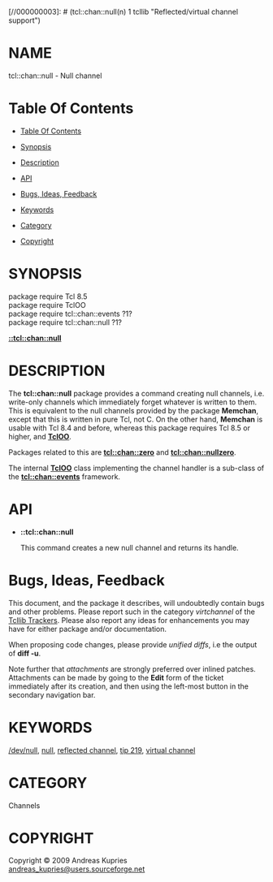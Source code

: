 
[//000000001]: # (tcl::chan::null - Reflected/virtual channel support)
[//000000002]: # (Generated from file 'tcllib_null.man' by tcllib/doctools with format 'markdown')
[//000000003]: # (tcl::chan::null(n) 1 tcllib "Reflected/virtual channel support")

# NAME

tcl::chan::null - Null channel

# <a name='toc'></a>Table Of Contents

  -  [Table Of Contents](#toc)

  -  [Synopsis](#synopsis)

  -  [Description](#section1)

  -  [API](#section2)

  -  [Bugs, Ideas, Feedback](#section3)

  -  [Keywords](#keywords)

  -  [Category](#category)

  -  [Copyright](#copyright)

# <a name='synopsis'></a>SYNOPSIS

package require Tcl 8.5  
package require TclOO  
package require tcl::chan::events ?1?  
package require tcl::chan::null ?1?  

[__::tcl::chan::null__](#1)  

# <a name='description'></a>DESCRIPTION

The __tcl::chan::null__ package provides a command creating null channels, i.e.
write-only channels which immediately forget whatever is written to them. This
is equivalent to the null channels provided by the package __Memchan__, except
that this is written in pure Tcl, not C. On the other hand, __Memchan__ is
usable with Tcl 8.4 and before, whereas this package requires Tcl 8.5 or higher,
and __[TclOO](../../../../index.md#tcloo)__.

Packages related to this are __[tcl::chan::zero](tcllib_zero.md)__ and
__[tcl::chan::nullzero](nullzero.md)__.

The internal __[TclOO](../../../../index.md#tcloo)__ class implementing the
channel handler is a sub-class of the
__[tcl::chan::events](../virtchannel_core/events.md)__ framework.

# <a name='section2'></a>API

  - <a name='1'></a>__::tcl::chan::null__

    This command creates a new null channel and returns its handle.

# <a name='section3'></a>Bugs, Ideas, Feedback

This document, and the package it describes, will undoubtedly contain bugs and
other problems. Please report such in the category *virtchannel* of the [Tcllib
Trackers](http://core.tcl.tk/tcllib/reportlist). Please also report any ideas
for enhancements you may have for either package and/or documentation.

When proposing code changes, please provide *unified diffs*, i.e the output of
__diff -u__.

Note further that *attachments* are strongly preferred over inlined patches.
Attachments can be made by going to the __Edit__ form of the ticket immediately
after its creation, and then using the left-most button in the secondary
navigation bar.

# <a name='keywords'></a>KEYWORDS

[/dev/null](../../../../index.md#_dev_null), [null](../../../../index.md#null),
[reflected channel](../../../../index.md#reflected_channel), [tip
219](../../../../index.md#tip_219), [virtual
channel](../../../../index.md#virtual_channel)

# <a name='category'></a>CATEGORY

Channels

# <a name='copyright'></a>COPYRIGHT

Copyright &copy; 2009 Andreas Kupries <andreas_kupries@users.sourceforge.net>
